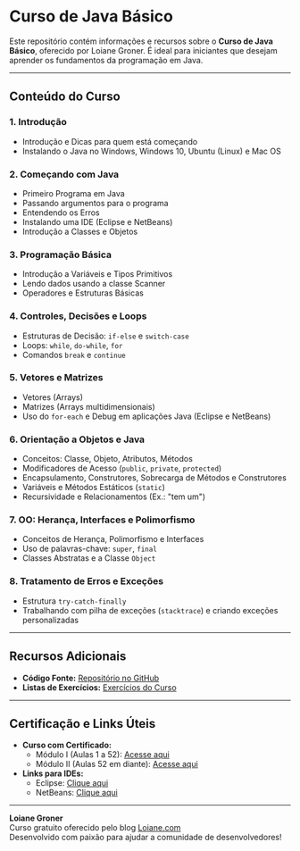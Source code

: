 # Curso de Java Básico

Este repositório contém informações e recursos sobre o **Curso de Java Básico**, oferecido por Loiane Groner. É ideal para iniciantes que desejam aprender os fundamentos da programação em Java.

---

## Conteúdo do Curso

### **1. Introdução**
- Introdução e Dicas para quem está começando
- Instalando o Java no Windows, Windows 10, Ubuntu (Linux) e Mac OS

### **2. Começando com Java**
- Primeiro Programa em Java
- Passando argumentos para o programa
- Entendendo os Erros
- Instalando uma IDE (Eclipse e NetBeans)
- Introdução a Classes e Objetos

### **3. Programação Básica**
- Introdução a Variáveis e Tipos Primitivos
- Lendo dados usando a classe Scanner
- Operadores e Estruturas Básicas

### **4. Controles, Decisões e Loops**
- Estruturas de Decisão: `if-else` e `switch-case`
- Loops: `while`, `do-while`, `for`
- Comandos `break` e `continue`

### **5. Vetores e Matrizes**
- Vetores (Arrays)
- Matrizes (Arrays multidimensionais)
- Uso do `for-each` e Debug em aplicações Java (Eclipse e NetBeans)

### **6. Orientação a Objetos e Java**
- Conceitos: Classe, Objeto, Atributos, Métodos
- Modificadores de Acesso (`public`, `private`, `protected`)
- Encapsulamento, Construtores, Sobrecarga de Métodos e Construtores
- Variáveis e Métodos Estáticos (`static`)
- Recursividade e Relacionamentos (Ex.: "tem um")

### **7. OO: Herança, Interfaces e Polimorfismo**
- Conceitos de Herança, Polimorfismo e Interfaces
- Uso de palavras-chave: `super`, `final`
- Classes Abstratas e a Classe `Object`

### **8. Tratamento de Erros e Exceções**
- Estrutura `try-catch-finally`
- Trabalhando com pilha de exceções (`stacktrace`) e criando exceções personalizadas

---

## Recursos Adicionais

- **Código Fonte:** [Repositório no GitHub](https://github.com/loiane/curso-java-basico)
- **Listas de Exercícios:** [Exercícios do Curso](https://github.com/loiane/curso-java-basico/tree/master/exercicios)

---

## Certificação e Links Úteis

- **Curso com Certificado:**  
  - Módulo I (Aulas 1 a 52): [Acesse aqui](http://loiane.training/curso/java-basico)  
  - Módulo II (Aulas 52 em diante): [Acesse aqui](http://loiane.training/curso/java-basico-ii)
- **Links para IDEs:**  
  - Eclipse: [Clique aqui](https://eclipseide.org/)  
  - NetBeans: [Clique aqui](https://netbeans.apache.org/front/main/index.html)

---

**Loiane Groner**  
Curso gratuito oferecido pelo blog [Loiane.com](https://loiane.com)  
Desenvolvido com paixão para ajudar a comunidade de desenvolvedores!
